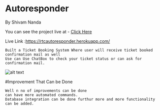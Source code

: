 # Autoresponder
By Shivam Nanda

You can see the project live at - [Click Here] 

[Click Here]: <https://rtcautoresponder.herokuapp.com/>
Live Link :https://rtcautoresponder.herokuapp.com/

``` 
Built a Ticket Booking System Where user will receive ticket booked confirmation mail as well
Use can Use ChatBox to check your ticket status or can ask for confirmation mail.
```

![alt text](https://i.ibb.co/TT0YHTC/ezgif-com-gif-maker-15.gif)



#Improvement That Can be Done

```
Well n no of improvements can be done
can have more automated commands.
Database integration can be done furthur more and more functionality can be added.
```
